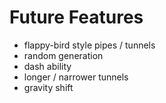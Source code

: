 # Future Features
* flappy-bird style pipes / tunnels
* random generation
* dash ability
* longer / narrower tunnels
* gravity shift
